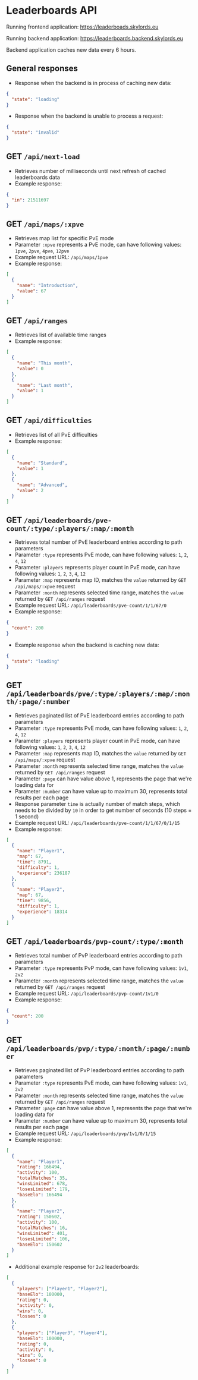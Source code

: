# Leaderboards API

Running frontend application: https://leaderboads.skylords.eu

Running backend application: https://leaderboards.backend.skylords.eu

Backend application caches new data every 6 hours.

## General responses

- Response when the backend is in process of caching new data:
```json
{
  "state": "loading"
}
```

- Response when the backend is unable to process a request:
```json
{
  "state": "invalid"
}
```

## GET `/api/next-load`

- Retrieves number of milliseconds until next refresh of cached leaderboards data
- Example response:
```json
{
  "in": 21511697
}
```

## GET `/api/maps/:xpve`

- Retrieves map list for specific PvE mode
- Parameter `:xpve` represents a PvE mode, can have following values: `1pve`, `2pve`, `4pve`, `12pve`
- Example request URL: `/api/maps/1pve`
- Example response:
```json
[
  {
    "name": "Introduction",
    "value": 67
  }
]
```

## GET `/api/ranges`

- Retrieves list of available time ranges
- Example response:
```json
[
  {
    "name": "This month",
    "value": 0
  },
  {
    "name": "Last month",
    "value": 1
  }
]
```

## GET `/api/difficulties`

- Retrieves list of all PvE difficulties
- Example response:
```json
[
  {
    "name": "Standard",
    "value": 1
  },
  {
    "name": "Advanced",
    "value": 2
  }
]
```

## GET `/api/leaderboards/pve-count/:type/:players/:map/:month`

- Retrieves total number of PvE leaderboard entries according to path parameters
- Parameter `:type` represents PvE mode, can have following values: `1`, `2`, `4`, `12`
- Parameter `:players` represents player count in PvE mode, can have following values: `1`, `2`, `3`, `4`, `12`
- Parameter `:map` represents map ID, matches the `value` returned by `GET /api/maps/:xpve` request
- Parameter `:month` represents selected time range, matches the `value` returned by `GET /api/ranges` request
- Example request URL: `/api/leaderboards/pve-count/1/1/67/0`
- Example response:
```json
{
  "count": 200
}
```
- Example response when the backend is caching new data:
```json
{
  "state": "loading"
}
```

## GET `/api/leaderboards/pve/:type/:players/:map/:month/:page/:number`

- Retrieves paginated list of PvE leaderboard entries according to path parameters
- Parameter `:type` represents PvE mode, can have following values: `1`, `2`, `4`, `12`
- Parameter `:players` represents player count in PvE mode, can have following values: `1`, `2`, `3`, `4`, `12`
- Parameter `:map` represents map ID, matches the `value` returned by `GET /api/maps/:xpve` request
- Parameter `:month` represents selected time range, matches the `value` returned by `GET /api/ranges` request
- Parameter `:page` can have value above 1, represents the page that we're loading data for
- Parameter `:number` can have value up to maximum 30, represents total results per each page
- Response parameter `time` is actually number of match steps, which needs to be divided by `10` in order to get number of seconds (10 steps = 1 second)
- Example request URL: `/api/leaderboards/pve-count/1/1/67/0/1/15`
- Example response:
```json
[
  {
    "name": "Player1",
    "map": 67,
    "time": 8791,
    "difficulty": 1,
    "experience": 236187
  },
  {
    "name": "Player2",
    "map": 67,
    "time": 9856,
    "difficulty": 1,
    "experience": 18314
  }
]
```

## GET `/api/leaderboards/pvp-count/:type/:month`

- Retrieves total number of PvP leaderboard entries according to path parameters
- Parameter `:type` represents PvP mode, can have following values: `1v1`, `2v2`
- Parameter `:month` represents selected time range, matches the `value` returned by `GET /api/ranges` request
- Example request URL: `/api/leaderboards/pvp-count/1v1/0`
- Example response:
```json
{
  "count": 200
}
```

## GET `/api/leaderboards/pvp/:type/:month/:page/:number`

- Retrieves paginated list of PvP leaderboard entries according to path parameters
- Parameter `:type` represents PvE mode, can have following values: `1v1`, `2v2`
- Parameter `:month` represents selected time range, matches the `value` returned by `GET /api/ranges` request
- Parameter `:page` can have value above 1, represents the page that we're loading data for
- Parameter `:number` can have value up to maximum 30, represents total results per each page
- Example request URL: `/api/leaderboards/pvp/1v1/0/1/15`
- Example response:
```json
[
  {
    "name": "Player1",
    "rating": 166494,
    "activity": 100,
    "totalMatches": 35,
    "winsLimited": 678,
    "losesLimited": 179,
    "baseElo": 166494
  },
  {
    "name": "Player2",
    "rating": 150602,
    "activity": 100,
    "totalMatches": 16,
    "winsLimited": 401,
    "losesLimited": 106,
    "baseElo": 150602
  }
]
```

- Additional example response for `2v2` leaderboards:
```json
[
  {
    "players": ["Player1", "Player2"],
    "baseElo": 100000,
    "rating": 0,
    "activity": 0,
    "wins": 0,
    "losses": 0
  },
  {
    "players": ["Player3", "Player4"],
    "baseElo": 100000,
    "rating": 0,
    "activity": 0,
    "wins": 0,
    "losses": 0
  }
]
```
